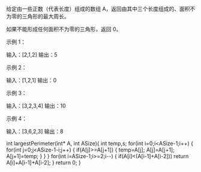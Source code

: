 给定由一些正数（代表长度）组成的数组 A，返回由其中三个长度组成的、面积不为零的三角形的最大周长。

如果不能形成任何面积不为零的三角形，返回 0。

 




示例 1：

输入：[2,1,2]
输出：5


示例 2：

输入：[1,2,1]
输出：0


示例 3：

输入：[3,2,3,4]
输出：10


示例 4：

输入：[3,6,2,3]
输出：8

int largestPerimeter(int* A, int ASize){
    int temp,s;
    for(int i=0;i<ASize-1;i++)
    {
        for(int j=0;j<ASize-1-i;j++)
        {
            if(A[j]>=A[j+1])
            {
                temp=A[j];
                A[j]=A[j+1];
                A[j+1]=temp;
            }
        }
    }
    for(int i=ASize-1;i>=2;i--)
    {
        if(A[i]<(A[i-1]+A[i-2]))
        return A[i]+A[i-1]+A[i-2];
    }
    return 0;
    }
